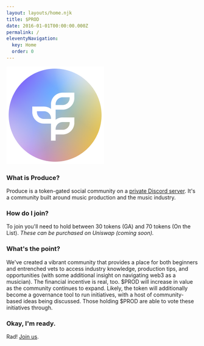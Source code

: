 ```yaml
---
layout: layouts/home.njk
title: $PROD
date: 2016-01-01T00:00:00.000Z
permalink: /
eleventyNavigation:
  key: Home
  order: 0
---
```

![$prod token](/static/img/frame-12.png)

### What is **Produce**?

Produce is a token-gated social community on a [private Discord server](https://discord.gg/UHuSKZ66MC). It's a community built around music production and the music industry.

### How do I join?

To join you'll need to hold between 30 tokens (GA) and 70 tokens (On the List). *These can be purchased on Uniswap (coming soon).*

### What's the point?

We've created a vibrant community that provides a place for both beginners and entrenched vets to access industry knowledge, production tips, and opportunities (with some additional insight on navigating web3 as a musician). The financial incentive is real, too. $PROD will increase in value as the community continues to expand. Likely, the token will additionally become a governance tool to run initiatives, with a host of community-based ideas being discussed. Those holding $PROD are able to vote these initiatives through.

### Okay, I'm ready.

Rad! [Join us](https://discord.gg/UHuSKZ66MC).